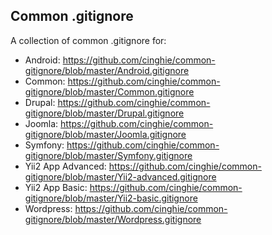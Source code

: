 Common .gitignore
-----------------

A collection of common .gitignore for: 

  - Android: https://github.com/cinghie/common-gitignore/blob/master/Android.gitignore  
  - Common: https://github.com/cinghie/common-gitignore/blob/master/Common.gitignore
  - Drupal: https://github.com/cinghie/common-gitignore/blob/master/Drupal.gitignore
  - Joomla: https://github.com/cinghie/common-gitignore/blob/master/Joomla.gitignore
  - Symfony: https://github.com/cinghie/common-gitignore/blob/master/Symfony.gitignore
  - Yii2 App Advanced: https://github.com/cinghie/common-gitignore/blob/master/Yii2-advanced.gitignore
  - Yii2 App Basic: https://github.com/cinghie/common-gitignore/blob/master/Yii2-basic.gitignore
  - Wordpress: https://github.com/cinghie/common-gitignore/blob/master/Wordpress.gitignore
